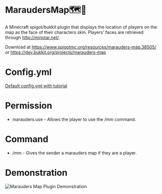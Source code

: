 # MaraudersMap:world_map::feet:
A Minecraft spigot/bukkit plugin that displays the location of players on the map as the face of their characters skin.
Players' faces are retrieved through http://minotar.net/.

Download at https://www.spigotmc.org/resources/marauders-map.38505/ or https://dev.bukkit.org/projects/marauders-map

# Config.yml
[Default config.yml with tutorial](src/config.yml)

# Permission
  + marauders.use - Allows the player to use the /mm command.

# Command
  + /mm - Gives the sender a marauders map if they are a player.

# Demonstration
![Marauders Map Plugin Demonstration](Demonstration/MaraudersMapDemonstration.gif)

